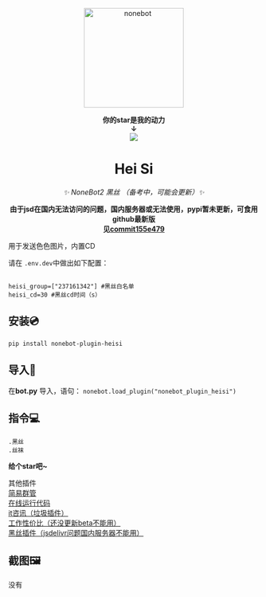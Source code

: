 <p align="center">
  <a href="https://v2.nonebot.dev/"><img src="https://v2.nonebot.dev/logo.png" width="200" height="200" alt="nonebot"></a>
</p>


<div align="center">

   
**你的star是我的动力**  
**↓**  
<img src="https://img.shields.io/github/stars/yzyyz1387/nonebot_plugin_heisi.svg?style=social">  
# Hei Si

_✨ NoneBot2 黑丝 （备考中，可能会更新）✨_

  **由于jsd在国内无法访问的问题，国内服务器或无法使用，pypi暂未更新，可食用github最新版**  
  **见[commit155e479](https://github.com/yzyyz1387/nonebot_plugin_heisi/commit/155e4796c883d4448a85647ed3afadd4403375b7)**

</div>


用于发送色色图片，内置CD

请在 `.env.dev`中做出如下配置：
```

heisi_group=["237161342"] #黑丝白名单
heisi_cd=30 #黑丝cd时间（s）

```

## 安装💿
`pip install nonebot-plugin-heisi`


## 导入📲
在**bot.py** 导入，语句：
`nonebot.load_plugin("nonebot_plugin_heisi")`



## 指令💻
```
.黑丝
.丝袜
```


**给个star吧~**

其他插件  
[简易群管](https://github.com/yzyyz1387/nonebot_plugin_admin)  
[在线运行代码](https://github.com/yzyyz1387/nonebot_plugin_code)  
[it咨讯（垃圾插件）](https://github.com/yzyyz1387/nonebot_plugin_itnews "it资讯")  
[工作性价比（还没更新beta不能用）](https://github.com/yzyyz1387/nonebot_plugin_workscore)  
[黑丝插件（jsdelivr问题国内服务器不能用）](https://github.com/yzyyz1387/nonebot_plugin_heisi)

## 截图🖼

没有


